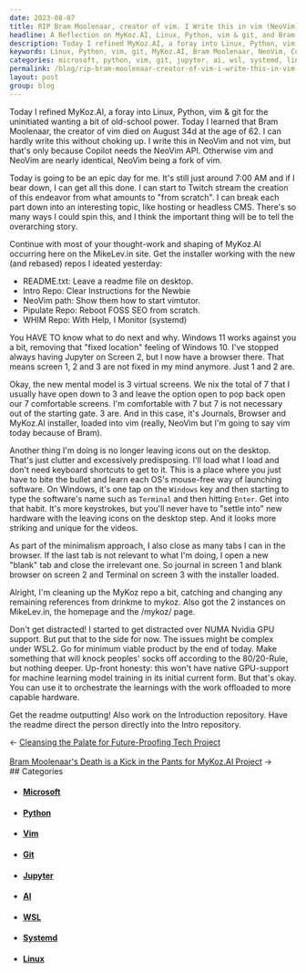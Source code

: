 ```yaml
---
date: 2023-08-07
title: RIP Bram Moolenaar, creator of vim. I Write this in vim (NeoVim)
headline: A Reflection on MyKoz.AI, Linux, Python, vim & git, and Bram Moolenaar
description: Today I refined MyKoz.AI, a foray into Linux, Python, vim & git for the uninitiated. I learned that Bram Moolenaar, the creator of vim, passed away. I'm Twitch streaming the creation of this endeavor, breaking it down into interesting topics like hosting or headless CMS. I'm working on the readme outputting, the Introduction repository, and the NeoVim path. I'm trying use the 80/20-Rule.
keywords: Linux, Python, vim, git, MyKoz.AI, Bram Moolenaar, NeoVim, Copilot, Twitch, hosting, headless CMS, Windows 11, Jupyter, MikeLev.in, README.txt, Intro Repo, NeoVim path, Pipulate Repo, WHIM Repo, systemD, virtual screens, Journals, Browser, installer, minimalism, NUMA Nvidia GPU, WSL2, 80/20
categories: microsoft, python, vim, git, jupyter, ai, wsl, systemd, linux
permalink: /blog/rip-bram-moolenaar-creator-of-vim-i-write-this-in-vim-neovim/
layout: post
group: blog
---
```



Today I refined MyKoz.AI, a foray into Linux, Python, vim & git for the
uninitiated wanting a bit of old-school power. Today I learned that Bram
Moolenaar, the creator of vim died on August 34d at the age of 62. I can hardly
write this without choking up. I write this in NeoVim and not vim, but that's
only because Copilot needs the NeoVim API. Otherwise vim and NeoVim are nearly
identical, NeoVim being a fork of vim. 

Today is going to be an epic day for me. It's still just around 7:00 AM and if
I bear down, I can get all this done. I can start to Twitch stream the creation
of this endeavor from what amounts to "from scratch". I can break each part
down into an interesting topic, like hosting or headless CMS. There's so many
ways I could spin this, and I think the important thing will be to tell the
overarching story.

Continue with most of your thought-work and shaping of MyKoz.AI occurring here
on the MikeLev.in site. Get the installer working with the new (and rebased)
repos I ideated yesterday:

- README.txt: Leave a readme file on desktop.
- Intro Repo: Clear Instructions for the Newbie
- NeoVim path: Show them how to start vimtutor.
- Pipulate Repo: Reboot FOSS SEO from scratch.
- WHIM Repo: With Help, I Monitor (systemd)

You HAVE TO know what to do next and why. Windows 11 works against you a bit,
removing that "fixed location" feeling of Windows 10. I've stopped always
having Jupyter on Screen 2, but I now have a browser there. That means screen
1, 2 and 3 are not fixed in my mind anymore. Just 1 and 2 are.

Okay, the new mental model is 3 virtual screens. We nix the total of 7 that I
usually have open down to 3 and leave the option open to pop back open our 7
comfortable screens. I'm comfortable with 7 but 7 is not necessary out of the
starting gate. 3 are. And in this case, it's Journals, Browser and MyKoz.AI
installer, loaded into vim (really, NeoVim but I'm going to say vim today
because of Bram).

Another thing I'm doing is no longer leaving icons out on the desktop. That's
just clutter and excessively predisposing. I'll load what I load and don't need
keyboard shortcuts to get to it. This is a place where you just have to bite
the bullet and learn each OS's mouse-free way of launching software. On
Windows, it's one tap on the `Windows` key and then starting to type the
software's name such as `Terminal` and then hitting `Enter`. Get into that
habit. It's more keystrokes, but you'll never have to "settle into" new
hardware with the leaving icons on the desktop step. And it looks more striking
and unique for the videos.

As part of the minimalism approach, I also close as many tabs I can in the
browser. If the last tab is not relevant to what I'm doing, I open a new
"blank" tab and close the irrelevant one. So journal in screen 1 and blank
browser on screen 2 and Terminal on screen 3 with the installer loaded.

Alright, I'm cleaning up the MyKoz repo a bit, catching and changing any
remaining references from drinkme to mykoz. Also got the 2 instances on
MikeLev.in, the homepage and the /mykoz/ page. 

Don't get distracted! I started to get distracted over NUMA Nvidia GPU support.
But put that to the side for now. The issues might be complex under WSL2. Go
for minimum viable product by the end of today. Make something that will knock
peoples' socks off according to the 80/20-Rule, but nothing deeper. Up-front
honesty: this won't have native GPU-support for machine learning model training
in its initial current form. But that's okay. You can use it to orchestrate the
learnings with the work offloaded to more capable hardware.

Get the readme outputting! Also work on the Introduction repository. Have the
readme direct the person directly into the Intro repository.
















<div class="arrow-links"><div class="post-nav-prev"><span class="arrow">&larr;&nbsp;</span><a href="/blog/cleansing-the-palate-for-future-proofing-tech-project/">Cleansing the Palate for Future-Proofing Tech Project</a></div> &nbsp; <div class="post-nav-next"><a href="/blog/bram-moolenaar-s-death-is-a-kick-in-the-pants-for-mykoz-ai-project/">Bram Moolenaar's Death is a Kick in the Pants for MyKoz.AI Project</a><span class="arrow">&nbsp;&rarr;</span></div></div>
## Categories

<ul>
<li><h4><a href='/microsoft/'>Microsoft</a></h4></li>
<li><h4><a href='/python/'>Python</a></h4></li>
<li><h4><a href='/vim/'>Vim</a></h4></li>
<li><h4><a href='/git/'>Git</a></h4></li>
<li><h4><a href='/jupyter/'>Jupyter</a></h4></li>
<li><h4><a href='/ai/'>AI</a></h4></li>
<li><h4><a href='/wsl/'>WSL</a></h4></li>
<li><h4><a href='/systemd/'>Systemd</a></h4></li>
<li><h4><a href='/linux/'>Linux</a></h4></li></ul>